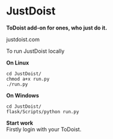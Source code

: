 # JustDoist
**ToDoist add-on for ones, who just do it.**  

justdoist.com 

To run JustDoist locally  
  
**On Linux**  
```shell
cd JustDoist/
chmod a+x run.py
./run.py
```
  
**On Windows**
```shell
cd JustDoist/
flask/Scripts/python run.py
```

**Start work**<br>
Firstly login with your ToDoist.
